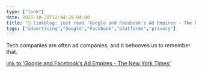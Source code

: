 ```yaml
---
type: ["link"]
date: 2021-10-28T12:44:29-04:00
title: "🔗 linkblog: just read 'Google and Facebook’s Ad Empires - The New York Times'"
tags: ["advertising","Google","Facebook","platforms","privacy"]
---
```

Tech companies are often ad companies, and it behooves us to remember that.
 
[link to 'Google and Facebook’s Ad Empires - The New York Times'](https://www.nytimes.com/2021/10/28/technology/google-facebook-advertising.html)
